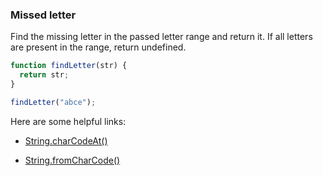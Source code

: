 ### Missed letter

Find the missing letter in the passed letter range and return it.
If all letters are present in the range, return undefined.

```javascript
function findLetter(str) {
  return str;
}

findLetter("abce");
```

Here are some helpful links:

* [String.charCodeAt()](https://developer.mozilla.org/en-US/docs/Web/JavaScript/Reference/Global_Objects/String/charCodeAt)

* [String.fromCharCode()](https://developer.mozilla.org/en-US/docs/Web/JavaScript/Reference/Global_Objects/String/fromCharCode)
